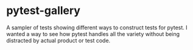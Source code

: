 # pytest-gallery

A sampler of tests showing different ways to construct tests for pytest.  I wanted a way to see how pytest handles all the variety without being distracted by actual product or test code.
